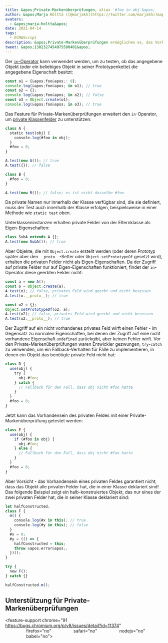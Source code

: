 ```yaml
---
title: &apos;Private-Markenüberprüfungen, alias `#foo in obj`&apos;
author: &apos;Marja Hölttä ([@marjakh](https://twitter.com/marjakh))&apos;
avatars:
  - &apos;marja-holtta&apos;
date: 2021-04-14
tags:
  - ECMAScript
description: &apos;Private-Markenüberprüfungen ermöglichen es, das Vorhandensein eines privaten Feldes in einem Objekt zu testen.&apos;
tweet: &apos;1382327454975590401&apos;
---
```


Der [`in`-Operator](https://developer.mozilla.org/en-US/docs/Web/JavaScript/Reference/Operators/in) kann verwendet werden, um zu testen, ob das angegebene Objekt (oder ein beliebiges Objekt in seiner Prototypenkette) die angegebene Eigenschaft besitzt:

```javascript
const o1 = {&apos;foo&apos;: 0};
console.log(&apos;foo&apos; in o1); // true
const o2 = {};
console.log(&apos;foo&apos; in o2); // false
const o3 = Object.create(o1);
console.log(&apos;foo&apos; in o3); // true
```

Das Feature für Private-Markenüberprüfungen erweitert den `in`-Operator, um [private Klassenfelder](https://v8.dev/features/class-fields#private-class-fields) zu unterstützen:

```javascript
class A {
  static test(obj) {
    console.log(#foo in obj);
  }
  #foo = 0;
}

A.test(new A()); // true
A.test({}); // false

class B {
  #foo = 0;
}

A.test(new B()); // false; es ist nicht dasselbe #foo
```

Da private Namen nur innerhalb der Klasse verfügbar sind, die sie definiert, muss der Test auch innerhalb der Klasse erfolgen, beispielsweise in einer Methode wie `static test` oben.

Unterklasseninstanzen erhalten private Felder von der Elternklasse als Eigen-Eigenschaften:

```javascript
class SubA extends A {};
A.test(new SubA()); // true
```

Aber Objekte, die mit `Object.create` erstellt werden (oder deren Prototyp später über den `__proto__`-Setter oder `Object.setPrototypeOf` gesetzt wird), erhalten die privaten Felder nicht als Eigen-Eigenschaften. Da der Zugriff auf private Felder nur auf Eigen-Eigenschaften funktioniert, findet der `in`-Operator diese geerbten Felder nicht:

<!--truncate-->
```javascript
const a = new A();
const o = Object.create(a);
A.test(o); // false, privates Feld wird geerbt und nicht besessen
A.test(o.__proto__); // true

const o2 = {};
Object.setPrototypeOf(o2, a);
A.test(o2); // false, privates Feld wird geerbt und nicht besessen
A.test(o2.__proto__); // true
```

Der Zugriff auf ein nicht vorhandenes privates Feld wirft einen Fehler - im Gegensatz zu normalen Eigenschaften, bei denen der Zugriff auf eine nicht vorhandene Eigenschaft `undefined` zurückgibt, aber keinen Fehler wirft. Vor den Private-Markenüberprüfungen waren Entwickler gezwungen, `try`-`catch` zu verwenden, um ein Fallback-Verhalten für Fälle zu implementieren, in denen ein Objekt das benötigte private Feld nicht hat:

```javascript
class D {
  use(obj) {
    try {
      obj.#foo;
    } catch {
      // Fallback für den Fall, dass obj nicht #foo hatte
    }
  }
  #foo = 0;
}
```

Jetzt kann das Vorhandensein des privaten Feldes mit einer Private-Markenüberprüfung getestet werden:

```javascript
class E {
  use(obj) {
    if (#foo in obj) {
      obj.#foo;
    } else {
      // Fallback für den Fall, dass obj nicht #foo hatte
    }
  }
  #foo = 0;
}
```

Aber Vorsicht - das Vorhandensein eines privaten Feldes garantiert nicht, dass das Objekt alle privaten Felder hat, die in einer Klasse deklariert sind! Das folgende Beispiel zeigt ein halb-konstruiertes Objekt, das nur eines der zwei privaten Felder hat, die in seiner Klasse deklariert sind:

```javascript
let halfConstructed;
class F {
  m() {
    console.log(#x in this); // true
    console.log(#y in this); // false
  }
  #x = 0;
  #y = (() => {
    halfConstructed = this;
    throw &apos;error&apos;;
  })();
}

try {
  new F();
} catch {}

halfConstructed.m();
```

## Unterstützung für Private-Markenüberprüfungen

<feature-support chrome="91 https://bugs.chromium.org/p/v8/issues/detail?id=11374"
                 firefox="no"
                 safari="no"
                 nodejs="no"
                 babel="no"></feature-support>
